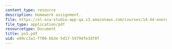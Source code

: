 ```yaml
---
content_type: resource
description: Homework assignment.
file: https://ol-ocw-studio-app-qa.s3.amazonaws.com/courses/14-44-energy-economics-spring-2007/e09cc3a1ff00bb3e5d175979dfe3df0f_ps5.pdf
file_type: application/pdf
resourcetype: Document
title: ps5.pdf
uid: e09cc3a1-ff00-bb3e-5d17-5979dfe3df0f
---
```

